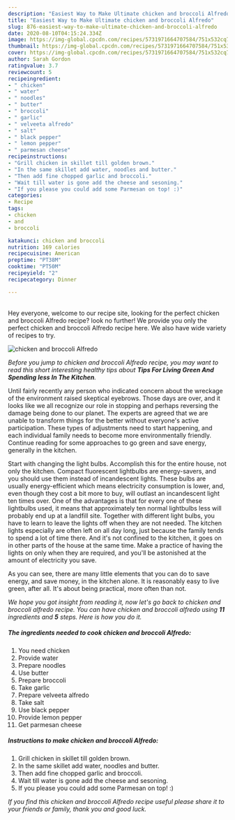 ```yaml
---
description: "Easiest Way to Make Ultimate chicken and broccoli Alfredo"
title: "Easiest Way to Make Ultimate chicken and broccoli Alfredo"
slug: 876-easiest-way-to-make-ultimate-chicken-and-broccoli-alfredo
date: 2020-08-10T04:15:24.334Z
image: https://img-global.cpcdn.com/recipes/5731971664707584/751x532cq70/chicken-and-broccoli-alfredo-recipe-main-photo.jpg
thumbnail: https://img-global.cpcdn.com/recipes/5731971664707584/751x532cq70/chicken-and-broccoli-alfredo-recipe-main-photo.jpg
cover: https://img-global.cpcdn.com/recipes/5731971664707584/751x532cq70/chicken-and-broccoli-alfredo-recipe-main-photo.jpg
author: Sarah Gordon
ratingvalue: 3.7
reviewcount: 5
recipeingredient:
- " chicken"
- " water"
- " noodles"
- " butter"
- " broccoli"
- " garlic"
- " velveeta alfredo"
- " salt"
- " black pepper"
- " lemon pepper"
- " parmesan cheese"
recipeinstructions:
- "Grill chicken in skillet till golden brown."
- "In the same skillet add water, noodles and butter."
- "Then add fine chopped garlic and broccoli."
- "Wait till water is gone add the cheese and sesoning."
- "If you please you could add some Parmesan on top! :)"
categories:
- Recipe
tags:
- chicken
- and
- broccoli

katakunci: chicken and broccoli 
nutrition: 169 calories
recipecuisine: American
preptime: "PT38M"
cooktime: "PT50M"
recipeyield: "2"
recipecategory: Dinner

---
```

<br>
Hey everyone, welcome to our recipe site, looking for the perfect chicken and broccoli Alfredo recipe? look no further! We provide you only the perfect chicken and broccoli Alfredo recipe here. We also have wide variety of recipes to try.
<br>


![chicken and broccoli Alfredo](https://img-global.cpcdn.com/recipes/5731971664707584/751x532cq70/chicken-and-broccoli-alfredo-recipe-main-photo.jpg)

<i>Before you jump to chicken and broccoli Alfredo recipe, you may want to read this short interesting healthy tips about 
<strong>Tips For Living Green And Spending less In The Kitchen</strong>.</i>
</br>

Until fairly recently any person who indicated concern about the wreckage of the environment raised skeptical eyebrows. Those days are over, and it looks like we all recognize our role in stopping and perhaps reversing the damage being done to our planet. The experts are agreed that we are unable to transform things for the better without everyone's active participation. These types of adjustments need to start happening, and each individual family needs to become more environmentally friendly. Continue reading for some approaches to go green and save energy, generally in the kitchen.

Start with changing the light bulbs. Accomplish this for the entire house, not only the kitchen. Compact fluorescent lightbulbs are energy-savers, and you should use them instead of incandescent lights. These bulbs are usually energy-efficient which means electricity consumption is lower, and, even though they cost a bit more to buy, will outlast an incandescent light ten times over. One of the advantages is that for every one of these lightbulbs used, it means that approximately ten normal lightbulbs less will probably end up at a landfill site. Together with different light bulbs, you have to learn to leave the lights off when they are not needed. The kitchen lights especially are often left on all day long, just because the family tends to spend a lot of time there. And it's not confined to the kitchen, it goes on in other parts of the house at the same time. Make a practice of having the lights on only when they are required, and you'll be astonished at the amount of electricity you save.

As you can see, there are many little elements that you can do to save energy, and save money, in the kitchen alone. It is reasonably easy to live green, after all. It's about being practical, more often than not.


<i>We hope you got insight from reading it, now let's go back to chicken and broccoli alfredo recipe. You can have chicken and broccoli alfredo using <strong>11</strong> ingredients and <strong>5</strong> steps. Here is how you do it.
</i>

##### The ingredients needed to cook chicken and broccoli Alfredo:

1. You need  chicken
1. Provide  water
1. Prepare  noodles
1. Use  butter
1. Prepare  broccoli
1. Take  garlic
1. Prepare  velveeta alfredo
1. Take  salt
1. Use  black pepper
1. Provide  lemon pepper
1. Get  parmesan cheese


##### Instructions to make chicken and broccoli Alfredo:

1. Grill chicken in skillet till golden brown.
1. In the same skillet add water, noodles and butter.
1. Then add fine chopped garlic and broccoli.
1. Wait till water is gone add the cheese and sesoning.
1. If you please you could add some Parmesan on top! :)


<i>If you find this chicken and broccoli Alfredo recipe useful please share it to your friends or family, thank you and good luck.</i>
